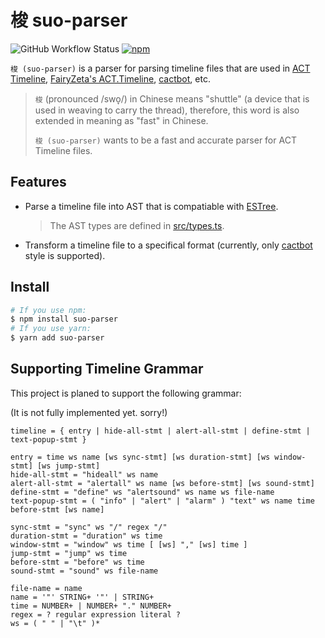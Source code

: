 # 梭 suo-parser

![GitHub Workflow Status](https://img.shields.io/github/workflow/status/MaikoTan/suo-parser/test?label=Test&style=for-the-badge) [![npm](https://img.shields.io/npm/v/suo-parser?style=for-the-badge)](https://www.npmjs.com/package/suo-parser)

`梭 (suo-parser)` is a parser for parsing timeline files that are used in [ACT Timeline](https://github.com/grindingcoil/act_timeline),
[FairyZeta's ACT.Timeline](https://github.com/FairyZeta/ACT.Timeline), [cactbot](https://github.com/quisquous/cactbot), etc.

> `梭` (pronounced /swo̞/) in Chinese means "shuttle" (a device that is used in weaving to carry the thread),
> therefore, this word is also extended in meaning as "fast" in Chinese.
>
> `梭 (suo-parser)` wants to be a fast and accurate parser for ACT Timeline files.

## Features

* Parse a timeline file into AST that is compatiable with [ESTree](https://github.com/estree/estree).

  > The AST types are defined in [src/types.ts](src/types.ts).

* Transform a timeline file to a specifical format (currently, only [cactbot](https://github.com/quisquous/cactbot/blob/main/docs/TimelineGuide.md#timeline-file-syntax) style is supported).

## Install

```bash
# If you use npm:
$ npm install suo-parser
# If you use yarn:
$ yarn add suo-parser
```

## Supporting Timeline Grammar

This project is planed to support the following grammar:

(It is not fully implemented yet. sorry!)

```text
timeline = { entry | hide-all-stmt | alert-all-stmt | define-stmt | text-popup-stmt }

entry = time ws name [ws sync-stmt] [ws duration-stmt] [ws window-stmt] [ws jump-stmt]
hide-all-stmt = "hideall" ws name
alert-all-stmt = "alertall" ws name [ws before-stmt] [ws sound-stmt]
define-stmt = "define" ws "alertsound" ws name ws file-name
text-popup-stmt = ( "info" | "alert" | "alarm" ) "text" ws name time before-stmt [ws name]

sync-stmt = "sync" ws "/" regex "/"
duration-stmt = "duration" ws time
window-stmt = "window" ws time [ [ws] "," [ws] time ]
jump-stmt = "jump" ws time
before-stmt = "before" ws time
sound-stmt = "sound" ws file-name

file-name = name
name = '"' STRING+ '"' | STRING+
time = NUMBER+ | NUMBER+ "." NUMBER+
regex = ? regular expression literal ?
ws = ( " " | "\t" )*
```
